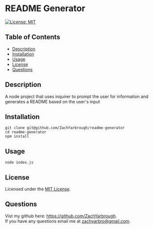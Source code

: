 # README Generator
[![License: MIT](https://img.shields.io/badge/License-MIT-blue.svg)](https://opensource.org/licenses/MIT)  
## Table of Contents
- [Description](#description)
- [Installation](#installation)
- [Usage](#usage)
- [License](#license)
- [Questions](#questions)
## Description
A node project that uses inquirer to prompt the user for information and generates a README based on the user's input
## Installation
	git clone git@github.com/ZachYarbrough/readme-generator
    cd readme-generator
    npm install
## Usage
	node index.js
## License
Licensed under the [MIT License](https://opensource.org/licenses/MIT).
## Questions
Vist my github here: https://github.com/ZachYarbrough.  
If you have any questions email me at [zachyarbro@gmail.com](mailto:zachyarbro@gmail.com).